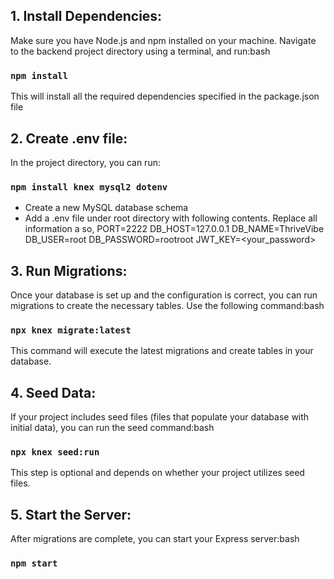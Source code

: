## 1. Install Dependencies:

Make sure you have Node.js and npm installed on your machine. Navigate to the backend project directory using a terminal, and run:bash

### `npm install`

This will install all the required dependencies specified in the package.json file

## 2. Create .env file:

In the project directory, you can run:

### `npm install knex mysql2 dotenv`

- Create a new MySQL database schema
- Add a .env file under root directory with following contents. Replace all information a so,
  PORT=2222
  DB_HOST=127.0.0.1
  DB_NAME=ThriveVibe
  DB_USER=root
  DB_PASSWORD=rootroot
  JWT_KEY=<your_password>

## 3. Run Migrations:

Once your database is set up and the configuration is correct, you can run migrations to create the necessary tables. Use the following command:bash

### `npx knex migrate:latest `

This command will execute the latest migrations and create tables in your database.

## 4. Seed Data:

If your project includes seed files (files that populate your database with initial data), you can run the seed command:bash

### `npx knex seed:run `

This step is optional and depends on whether your project utilizes seed files.

## 5. Start the Server:

After migrations are complete, you can start your Express server:bash

### `npm start `
